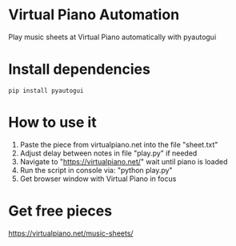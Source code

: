 # Virtual Piano Automation
Play music sheets at Virtual Piano automatically with pyautogui

# Install dependencies
    pip install pyautogui

# How to use it
1. Paste the piece from virtualpiano.net
   into the file "sheet.txt"
2. Adjust delay between notes in file "play.py"
   if needed
3. Navigate to "https://virtualpiano.net/"
   wait until piano is loaded
4. Run the script in console via: "python play.py"
5. Get browser window with Virtual Piano in focus

# Get free pieces
<a href="https://virtualpiano.net/music-sheets/">https://virtualpiano.net/music-sheets/</a>
